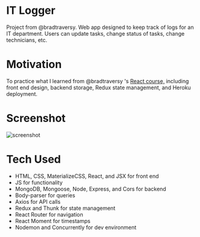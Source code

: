 # IT Logger
Project from @bradtraversy. Web app designed to keep track of logs for an IT department. Users can update tasks, change status of tasks, change technicians, etc.

# Motivation
To practice what I learned from @bradtraversy 's [React course,](https://www.udemy.com/course/modern-react-front-to-back/) including front end design, backend storage, Redux state management, and Heroku deployment.

# Screenshot
![screenshot](https://live.staticflickr.com/65535/51003638923_47f46ab228_w.jpg)

# Tech Used
* HTML, CSS, MaterializeCSS, React, and JSX for front end
* JS for functionality
* MongoDB, Mongoose, Node, Express, and Cors for backend
* Body-parser for queries
* Axios for API calls
* Redux and Thunk for state management
* React Router for navigation
* React Moment for timestamps
* Nodemon and Concurrently for dev environment
